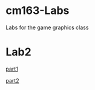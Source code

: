 # cm163-Labs
 Labs for the game graphics class

# Lab2
[part1](https://drive.google.com/file/d/1pWu6y_ckZrOspoGqalek8Jl1Z0oqBWdO/view?usp=sharing)

[part2](images/lab2Part2.png)
